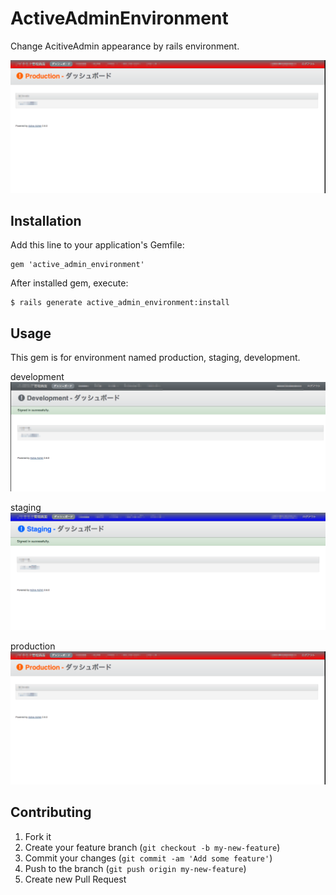 # ActiveAdminEnvironment

Change AcitiveAdmin appearance by rails environment.

![alt tag](/images/production.png)

## Installation

Add this line to your application's Gemfile:

    gem 'active_admin_environment'

After installed gem, execute:

    $ rails generate active_admin_environment:install

## Usage

This gem is for environment named production, staging, development.

development
![alt tag](/images/develop.png)

staging
![alt tag](/images/staging.png)

production
![alt tag](/images/production.png)


## Contributing

1. Fork it
2. Create your feature branch (`git checkout -b my-new-feature`)
3. Commit your changes (`git commit -am 'Add some feature'`)
4. Push to the branch (`git push origin my-new-feature`)
5. Create new Pull Request
